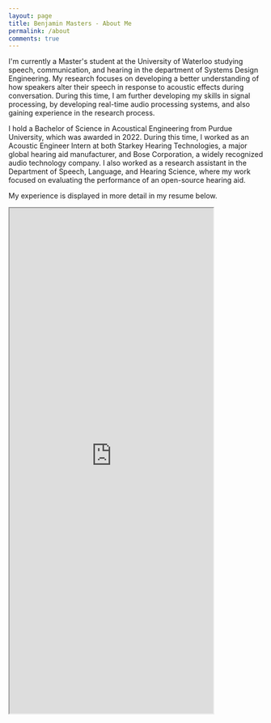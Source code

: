 ```yaml
---
layout: page
title: Benjamin Masters - About Me
permalink: /about
comments: true
---
```


<div class="row justify-content-between">
<div class="col-md-8 pr-5">

<p>I'm currently a Master's student at the University of Waterloo studying speech, communication, and hearing in the department of Systems Design Engineering. My research focuses on developing a better understanding of how speakers alter their speech in response to acoustic effects during conversation. During this time, I am further developing my skills in signal processing, by developing real-time audio processing systems, and also gaining experience in the research process.</p>

<p>I hold a Bachelor of Science in Acoustical Engineering from Purdue University, which was awarded in 2022. During this time, I worked as an Acoustic Engineer Intern at both Starkey Hearing Technologies, a major global hearing aid manufacturer, and Bose Corporation, a widely recognized audio technology company. I also worked as a research assistant in the Department of Speech, Language, and Hearing Science, where my work focused on evaluating the performance of an open-source hearing aid.</p>

<p>My experience is displayed in more detail in my resume below.</p>

<iframe src="https://bpmasters.me/assets/pdf/resume.pdf#view=FitW" style="max-height:1000px;max-width:800px" width="80%" height="100%" allow="autoplay"></iframe>

</div>
</div>
